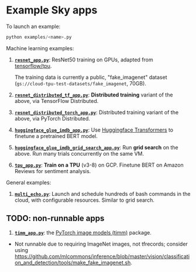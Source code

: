 # Example Sky apps

To launch an example:
```python
python examples/<name>.py
```

Machine learning examples:

1. [**`resnet_app.py`**](./resnet_app.py): ResNet50 training on GPUs, adapted from [tensorflow/tpu](https://github.com/tensorflow/tpu). 
  
    The training data is currently a public, "fake_imagenet" dataset (`gs://cloud-tpu-test-datasets/fake_imagenet`, 70GB).
    
2. [**`resnet_distributed_tf_app.py`**](./resnet_distributed_tf_app.py): **Distributed training** variant of the above, via TensorFlow Distributed.

3. [**`resnet_distributed_torch_app.py`**](./resnet_distributed_torch_app.py): Distributed training variant of the above, via PyTorch Distributed.

4. [**`huggingface_glue_imdb_app.py`**](./huggingface_glue_imdb_app.py): Use [Huggingface Transformers](https://github.com/huggingface/transformers/) to finetune a pretrained BERT model.
 
5. [**`huggingface_glue_imdb_grid_search_app.py`**](./huggingface_glue_imdb_grid_search_app.py): Run **grid search** on the above.  Run many trials concurrently on the same VM.

6. [**`tpu_app.py`**](./tpu/tpu_app.py): **Train on a TPU** (v3-8) on GCP.  Finetune BERT on Amazon Reviews for sentiment analysis.


General examples:

1. [**`multi_echo.py`**](./multi_echo.py): Launch and schedule hundreds of bash commands in the cloud, with configurable resources.  Similar to grid search.

## TODO: non-runnable apps
1. [**`timm_app.py`**](./timm_app.py): the [PyTorch image models (timm)](https://github.com/rwightman/pytorch-image-models) package.
  - Not runnable due to requiring ImageNet images, not tfrecords; consider using https://github.com/mlcommons/inference/blob/master/vision/classification_and_detection/tools/make_fake_imagenet.sh.
